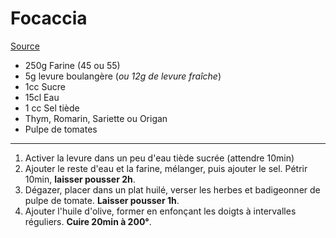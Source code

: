 # Focaccia

[Source](https://cuisine.journaldesfemmes.fr/recette/349197-focaccia)

- 250g Farine (45 ou 55)
- 5g levure boulangère (*ou 12g de levure fraîche*)
- 1cc Sucre
- 15cl Eau
- 1 cc Sel tiède
- Thym, Romarin, Sariette ou Origan
- Pulpe de tomates

---

1. Activer la levure dans un peu d'eau tiède sucrée (attendre 10min)
2. Ajouter le reste d'eau et la farine, mélanger, puis ajouter le sel. Pétrir 10min, **laisser pousser 2h**.
3. Dégazer, placer dans un plat huilé, verser les herbes et badigeonner de pulpe de tomate. **Laisser pousser 1h**.
4. Ajouter l'huile d'olive, former en enfonçant les doigts à intervalles réguliers. **Cuire 20min à 200°**.
